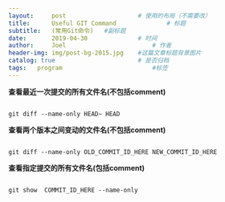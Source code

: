 ```yaml
---
layout:     post   				    # 使用的布局（不需要改）
title:      Useful GIT Command 				# 标题 
subtitle:   (常用Git命令)   #副标题
date:       2019-04-30 				# 时间
author:     Joel 						# 作者
header-img: img/post-bg-2015.jpg 	#这篇文章标题背景图片
catalog: true 						# 是否归档
tags:	program							#标签
---
```

**查看最近一次提交的所有文件名(不包括comment)**
<pre><code>
git diff --name-only HEAD~ HEAD
</code></pre>
**查看两个版本之间变动的文件名(不包括comment)**
<pre><code>
git diff --name-only OLD_COMMIT_ID_HERE NEW_COMMIT_ID_HERE
</code></pre>
**查看指定提交的所有文件名(包括comment)**
<pre><code>
git show  COMMIT_ID_HERE --name-only
</code></pre>
